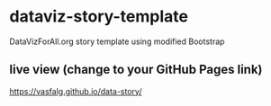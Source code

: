 # dataviz-story-template
DataVizForAll.org story template using modified Bootstrap

## live view (change to your GitHub Pages link)
https://vasfalg.github.io/data-story/
